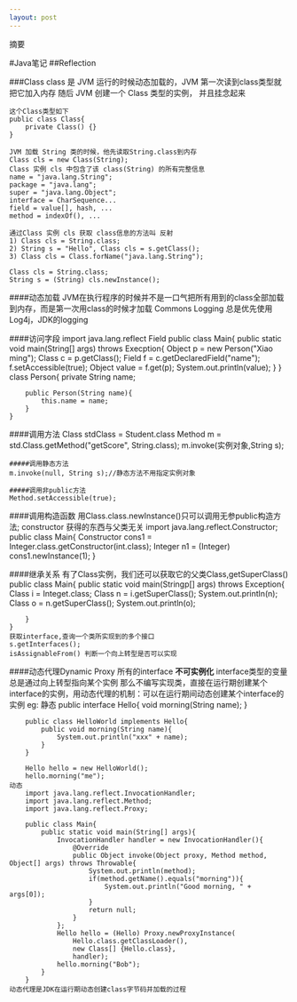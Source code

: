 ```yaml
---
layout: post
---
```


摘要
<!--more-->
<!-- CreateTime:2020/6/24 21:21:21 -->


<div id="toc"></div>

#Java笔记
##Reflection

###Class
    class 是 JVM 运行的时候动态加载的，JVM 第一次读到class类型就把它加入内存
    随后 JVM 创建一个 Class 类型的实例， 并且挂念起来

    这个Class类型如下
    public class Class{
        private Class() {}
    }

    JVM 加载 String 类的时候，他先读取String.class到内存
    Class cls = new Class(String);
    Class 实例 cls 中包含了该 class(String) 的所有完整信息
    name = "java.lang.String";
    package = "java.lang";
    super = "java.lang.Object";
    interface = CharSequence...
    field = value[], hash, ...
    method = indexOf(), ...

    通过Class 实例 cls 获取 class信息的方法叫 反射
    1) Class cls = String.class;
    2) String s = "Hello", Class cls = s.getClass();
    3) Class cls = Class.forName("java.lang.String");

    Class cls = String.class;
    String s = (String) cls.newInstance();

####动态加载
    JVM在执行程序的时候并不是一口气把所有用到的class全部加载到内存，而是第一次用class的时候才加载
    Commons Logging 总是优先使用 Log4j，JDK的logging

####访问字段
    import java.lang.reflect Field
    public class Main{
        public static void main(String[] args) throws Execption{
            Object p = new Person("Xiao ming");
            Class c = p.getClass();
            Field f = c.getDeclaredField("name");
            f.setAccessible(true);
            Object value = f.get(p);
            System.out.println(value);
        }
    }
    class Person{
        private String name;

        public Person(String name){
            this.name = name;
        }
    }

####调用方法
    Class stdClass = Student.class
    Method m = std.Class.getMethod("getScore", String.class);
    m.invoke(实例对象,String s);

    #####调用静态方法
    m.invoke(null, String s);//静态方法不用指定实例对象

    #####调用非public方法
    Method.setAccessible(true);

####调用构造函数
    用Class.class.newInstance()只可以调用无参public构造方法;
    constructor 获得的东西与父类无关
    import java.lang.reflect.Constructor;
    public class Main{
        Constructor cons1 = Integer.class.getConstructor(int.class);
        Integer n1 = (Integer) cons1.newInstance(1);
    }

####继承关系
    有了Class实例，我们还可以获取它的父类Class,getSuperClass()
    public class Main{
        public static void main(Stringp[] args) throws Exception{
            Class i = Integet.class;
            Class n = i.getSuperClass();
            System.out.println(n);
            Class o = n.getSuperClass();
            System.out.println(o);

        }
    }
    获取interface,查询一个类所实现到的多个接口
    s.getInterfaces();
    isAssignableFrom() 判断一个向上转型是否可以实现

####动态代理Dynamic Proxy
    所有的interface **不可实例化**
    interface类型的变量总是通过向上转型指向某个实例
    那么不编写实现类，直接在运行期创建某个interface的实例，用动态代理的机制：可以在运行期间动态创建某个interface的实例
    eg:
    静态
        public interface Hello{
            void morning(String name);
        }

        public class HelloWorld implements Hello{
            public void morning(String name){
                System.out.println("xxx" + name);
            }
        }

        Hello hello = new HelloWorld();
        hello.morning("me");
    动态
        import java.lang.reflect.InvocationHandler;
        import java.lang.reflect.Method;
        import java.lang.reflect.Proxy;

        public class Main{
            public static void main(String[] args){
                InvocationHandler handler = new InvocationHandler(){
                    @Override
                    public Object invoke(Object proxy, Method method, Object[] args) throws Throwable{
                        System.out.println(method);
                        if(method.getName().equals("morning")){
                            System.out.println("Good morning, " + args[0]);
                        }
                        return null;
                    }
                };
                Hello hello = (Hello) Proxy.newProxyInstance(
                    Hello.class.getClassLoader(),
                    new Class[] {Hello.class},
                    handler);
                hello.morning("Bob");
            }
        }
    动态代理是JDK在运行期动态创建class字节码并加载的过程





    